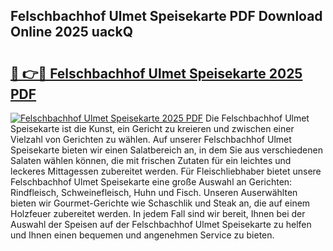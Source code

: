 ## Felschbachhof Ulmet Speisekarte PDF Download Online 2025 uackQ

# <h2><a href="http://gc69ebp.nevu.top/?p=Felschbachhof+Ulmet+Speisekarte">🔗 👉🔴 Felschbachhof Ulmet Speisekarte 2025 PDF</a></h2>

[![Felschbachhof Ulmet Speisekarte 2025 PDF](https://i.imgur.com/dBaPXMq.png)](http://gc69ebp.nevu.top/?p=Felschbachhof+Ulmet+Speisekarte)
Die Felschbachhof Ulmet Speisekarte ist die Kunst, ein Gericht zu kreieren und zwischen einer Vielzahl von Gerichten zu wählen. Auf unserer Felschbachhof Ulmet Speisekarte bieten wir einen Salatbereich an, in dem Sie aus verschiedenen Salaten wählen können, die mit frischen Zutaten für ein leichtes und leckeres Mittagessen zubereitet werden. Für Fleischliebhaber bietet unsere Felschbachhof Ulmet Speisekarte eine große Auswahl an Gerichten: Rindfleisch, Schweinefleisch, Huhn und Fisch. Unseren Auserwählten bieten wir Gourmet-Gerichte wie Schaschlik und Steak an, die auf einem Holzfeuer zubereitet werden. In jedem Fall sind wir bereit, Ihnen bei der Auswahl der Speisen auf der Felschbachhof Ulmet Speisekarte zu helfen und Ihnen einen bequemen und angenehmen Service zu bieten.
